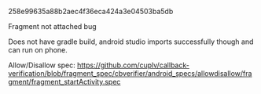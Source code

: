 258e99635a88b2aec4f36eca424a3e04503ba5db

Fragment not attached bug


Does not have gradle build, android studio imports successfully though and can run on phone.

Allow/Disallow spec: https://github.com/cuplv/callback-verification/blob/fragment_spec/cbverifier/android_specs/allowdisallow/fragment/fragment_startActivity.spec
